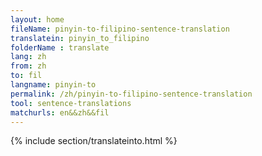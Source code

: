 ```yaml
---
layout: home
fileName: pinyin-to-filipino-sentence-translation
translatein: pinyin_to_filipino
folderName : translate
lang: zh
from: zh
to: fil
langname: pinyin-to
permalink: /zh/pinyin-to-filipino-sentence-translation
tool: sentence-translations
matchurls: en&&zh&&fil
---
```

{% include section/translateinto.html %}
